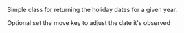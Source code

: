 Simple class for returning the holiday dates for a given year.

Optional set the move key to adjust the date it's observed
